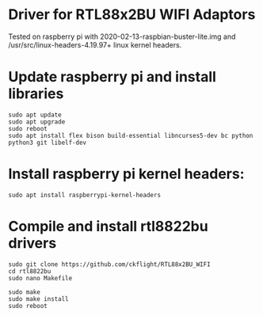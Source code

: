 # Driver for RTL88x2BU WIFI Adaptors

Tested on raspberry pi with 2020-02-13-raspbian-buster-lite.img and /usr/src/linux-headers-4.19.97+ linux kernel headers.

   # Update raspberry pi and install libraries
   
	sudo apt update
	sudo apt upgrade
	sudo reboot
	sudo apt install flex bison build-essential libncurses5-dev bc python python3 git libelf-dev

   # Install raspberry pi kernel headers:

	sudo apt install raspberrypi-kernel-headers

   # Compile and install rtl8822bu drivers
	
	sudo git clone https://github.com/ckflight/RTL88x2BU_WIFI
	cd rtl8822bu
	sudo nano Makefile

   	sudo make
	sudo make install
	sudo reboot
